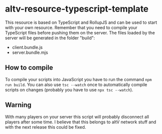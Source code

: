 # altv-resource-typescript-template
This resource is based on TypeScript and RollupJS and can be used to start with your own resource.
Remember that you need to compile your TypeScript files before pushing them on the server.
The files loaded by the server will be generated in the folder "build":
- client.bundle.js
- server.bundle.mjs

## How to compile
To compile your scripts into JavaScript you have to run the command `npm run build`.
You can also use `tsc --watch` once to automatically compile scripts on changes (probably you have to use `npx tsc --watch`).

## Warning
With many players on your server this script will probably disconnect all players after some time. I believe that this belongs to altV network stuff and with the next release this could be fixed.

